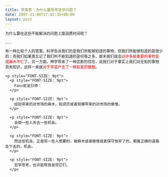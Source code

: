 ```yaml
---
title: 罗素答：为什么要思考哲学问题？
date: 2007-11-06T17:42:35+00:00
layout: post
---
```

<p style="FONT-SIZE: 9pt">
  为什么要在这些不能解决的问题上面浪费时间呢？
</p>

<p style="FONT-SIZE: 9pt">
  <p style="FONT-SIZE: 9pt">
    &#8230;&#8230;
  </p>
  
  <p style="FONT-SIZE: 9pt">
    <p style="FONT-SIZE: 9pt">
      有一种比较个人的答案。科学告诉我们的是我们所能够知道的事物，但我们所能够知道的是很少的；而我们如果竟忘记了我们所不能知道的是何等之多，那末我们就会<span style="COLOR: red">对许多极重要的事物变成麻木不仁</span>了。另一方面，神学带来了一种武断的信念，说我们对于事实上我们对无知的事物具有知识，这样一来就<span style="COLOR: red">对于宇宙产生了一种狂妄的傲慢</span>。
    </p>
    
    <p style="FONT-SIZE: 9pt">
      <p style="FONT-SIZE: 9pt">
        Fans蛇足引申：
      </p>
      
      <p style="FONT-SIZE: 9pt">
        经验带来的对市场的麻木，和资历或者规模带来的对市场的傲慢。
      </p>
      
      <p style="FONT-SIZE: 9pt">
        会使一些人失去一些机会。
      </p>
      
      <p style="FONT-SIZE: 9pt">
        而这些机会，正是另一些人想要的，被麻木或者傲慢或者保守放弃了的，朝着正确的道路走下去的，机会。
      </p>
      
      <p style="FONT-SIZE: 9pt">
        哲学思考，也许能帮我发现它们。
      </p>
